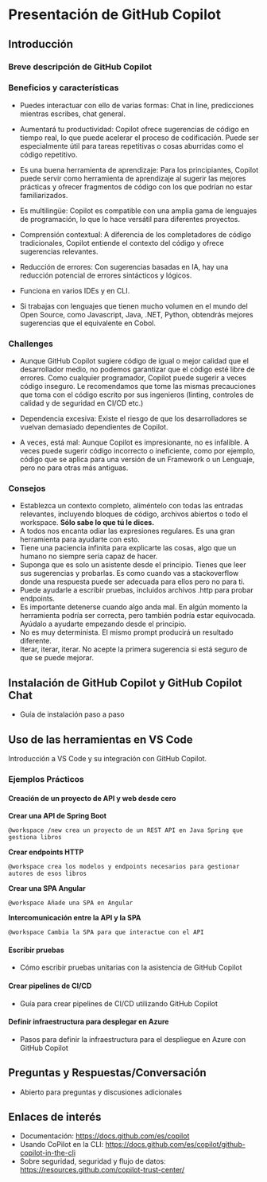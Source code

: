 # Presentación de GitHub Copilot

## Introducción
### Breve descripción de GitHub Copilot

### Beneficios y características

- Puedes interactuar con ello de varias formas: Chat in line, predicciones mientras escribes, chat general.

- Aumentará tu productividad: Copilot ofrece sugerencias de código en tiempo real, lo que puede acelerar el proceso de codificación. Puede ser especialmente útil para tareas repetitivas o cosas aburridas como el código repetitivo.

- Es una buena herramienta de aprendizaje: Para los principiantes, Copilot puede servir como herramienta de aprendizaje al sugerir las mejores prácticas y ofrecer fragmentos de código con los que podrían no estar familiarizados.

- Es multilingüe: Copilot es compatible con una amplia gama de lenguajes de programación, lo que lo hace versátil para diferentes proyectos.

- Comprensión contextual: A diferencia de los completadores de código tradicionales, Copilot entiende el contexto del código y ofrece sugerencias relevantes.

- Reducción de errores: Con sugerencias basadas en IA, hay una reducción potencial de errores sintácticos y lógicos.

- Funciona en varios IDEs y en CLI.

- Si trabajas con lenguajes que tienen mucho volumen en el mundo del Open Source, como Javascript, Java, .NET, Python, obtendrás mejores sugerencias que el equivalente en Cobol.

### Challenges

- Aunque GitHub Copilot sugiere código de igual o mejor calidad que el desarrollador medio, no podemos garantizar que el código esté libre de errores. Como cualquier programador, Copilot puede sugerir a veces código inseguro. Le recomendamos que tome las mismas precauciones que toma con el código escrito por sus ingenieros (linting, controles de calidad y de seguridad en CI/CD etc.)

- Dependencia excesiva: Existe el riesgo de que los desarrolladores se vuelvan demasiado dependientes de Copilot.

- A veces, está mal: Aunque Copilot es impresionante, no es infalible. A veces puede sugerir código incorrecto o ineficiente, como por ejemplo, código que se aplica para una versión de un Framework o un Lenguaje, pero no para otras más antiguas.

### Consejos
- Establezca un contexto completo, aliméntelo con todas las entradas relevantes, incluyendo bloques de código, archivos abiertos o todo el workspace. **Sólo sabe lo que tú le dices.**
- A todos nos encanta odiar las expresiones regulares. Es una gran herramienta para ayudarte con esto.
- Tiene una paciencia infinita para explicarte las cosas, algo que un humano no siempre sería capaz de hacer.
- Suponga que es solo un asistente desde el principio. Tienes que leer sus sugerencias y probarlas. Es como cuando vas a stackoverflow donde una respuesta puede ser adecuada para ellos pero no para ti.
- Puede ayudarle a escribir pruebas, incluidos archivos .http para probar endpoints.
- Es importante detenerse cuando algo anda mal. En algún momento la herramienta podría ser correcta, pero también podría estar equivocada. Ayúdalo a ayudarte empezando desde el principio.
- No es muy determinista. El mismo prompt producirá un resultado diferente.
- Iterar, iterar, iterar. No acepte la primera sugerencia si está seguro de que se puede mejorar.


## Instalación de GitHub Copilot y GitHub Copilot Chat
- Guía de instalación paso a paso

## Uso de las herramientas en VS Code

Introducción a VS Code y su integración con GitHub Copilot.

### Ejemplos Prácticos
#### Creación de un proyecto de API y web desde cero

**Crear una API de Spring Boot**

`@workspace /new crea un proyecto de un REST API en Java Spring que gestiona libros`


**Crear endpoints HTTP**

`@workspace crea los modelos y endpoints necesarios para gestionar autores de esos libros`

**Crear una SPA Angular**

`@workspace Añade una SPA en Angular`

**Intercomunicación entre la API y la SPA**

`@workspace Cambia la SPA para que interactue con el API`

#### Escribir pruebas
- Cómo escribir pruebas unitarias con la asistencia de GitHub Copilot

#### Crear pipelines de CI/CD
- Guía para crear pipelines de CI/CD utilizando GitHub Copilot

#### Definir infraestructura para desplegar en Azure
- Pasos para definir la infraestructura para el despliegue en Azure con GitHub Copilot

## Preguntas y Respuestas/Conversación
- Abierto para preguntas y discusiones adicionales

## Enlaces de interés
- Documentación: https://docs.github.com/es/copilot
- Usando CoPilot en la CLI: https://docs.github.com/es/copilot/github-copilot-in-the-cli
- Sobre seguridad, seguridad y flujo de datos: https://resources.github.com/copilot-trust-center/

